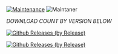 [![Maintenance](https://img.shields.io/badge/Maintained%3F-yes-green.svg)](https://GitHub.com/Naereen/StrapDown.js/graphs/commit-activity)   ![Maintaner](https://img.shields.io/badge/maintainer-TheTablaster-blue)

*DOWNLOAD COUNT BY VERSION BELOW*

[![Github Releases (by Release)](https://img.shields.io/github/downloads/HyconOS-Releases/RMX1851/v1.5/total.svg)](https://GitHub.com/Hycon-Releases/RMX1851/releases)


[![Github Releases (by Release)](https://img.shields.io/github/downloads/HyconOS-Releases/RMX1851/V1.0/total.svg)](https://GitHub.com/HyconOS-Releases/RMX1851/releases)
